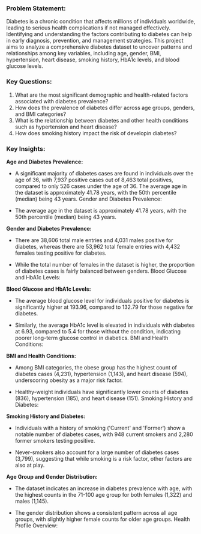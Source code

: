 ### **Problem Statement:**
Diabetes is a chronic condition that affects millions of individuals worldwide, leading to serious health complications if not managed effectively. Identifying and understanding the factors contributing to diabetes can help in early diagnosis, prevention, and management strategies. This project aims to analyze a comprehensive diabetes dataset to uncover patterns and relationships among key variables, including age, gender, BMI, hypertension, heart disease, smoking history, HbA1c levels, and blood glucose levels.

### **Key Questions:**
1. What are the most significant demographic and health-related factors associated with diabetes prevalence?
2. How does the prevalence of diabetes differ across age groups, genders, and BMI categories?
3. What is the relationship between diabetes and other health conditions such as hypertension and heart disease?
4. How does smoking history impact the risk of developin diabetes?

### **Key Insights:**

**Age and Diabetes Prevalence:**
* A significant majority of diabetes cases are found in individuals over the age of 36, with 7,937 positive cases out of 8,463 total positives, compared to only 526 cases under the age of 36.
The average age in the dataset is approximately 41.78 years, with the 50th percentile (median) being 43 years.
Gender and Diabetes Prevalence:

* The average age in the dataset is approximately 41.78 years, with the 50th percentile (median) being 43 years.


**Gender and Diabetes Prevalence:**
* There are 38,606 total male entries and 4,031 males positive for diabetes, whereas there are 53,962 total female entries with 4,432 females testing positive for diabetes.

* While the total number of females in the dataset is higher, the proportion of diabetes cases is fairly balanced between genders.
Blood Glucose and HbA1c Levels:


**Blood Glucose and HbA1c Levels:**
* The average blood glucose level for individuals positive for diabetes is significantly higher at 193.96, compared to 132.79 for those negative for diabetes.

* Similarly, the average HbA1c level is elevated in individuals with diabetes at 6.93, compared to 5.4 for those without the condition, indicating poorer long-term glucose control in diabetics.
BMI and Health Conditions:


**BMI and Health Conditions:**
* Among BMI categories, the obese group has the highest count of diabetes cases (4,231), hypertension (1,143), and heart disease (594), underscoring obesity as a major risk factor.

* Healthy-weight individuals have significantly lower counts of diabetes (836), hypertension (185), and heart disease (151).
Smoking History and Diabetes:

**Smoking History and Diabetes:**
* Individuals with a history of smoking ('Current' and 'Former') show a notable number of diabetes cases, with 948 current smokers and 2,280 former smokers testing positive.

* Never-smokers also account for a large number of diabetes cases (3,799), suggesting that while smoking is a risk factor, other factors are also at play.


**Age Group and Gender Distribution:**
* The dataset indicates an increase in diabetes prevalence with age, with the highest counts in the 71-100 age group for both females (1,322) and males (1,145).

* The gender distribution shows a consistent pattern across all age groups, with slightly higher female counts for older age groups.
Health Profile Overview:


